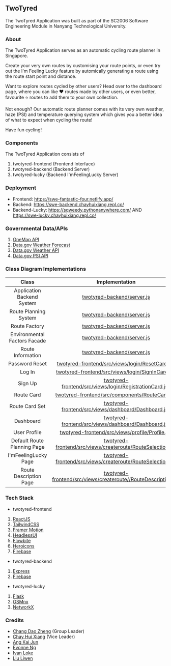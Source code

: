 ## TwoTyred
The TwoTyred Application was built as part of the SC2006 Software Engineering Module in Nanyang Technological University.

### About
The TwoTyred Application serves as an automatic cycling route planner in Singapore.

Create your very own routes by customising your route points, or even try out the I'm Feeling Lucky feature by automically generating a route using the route start point and distance. 

Want to explore routes cycled by other users? Head over to the dashboard page, where you can like ❤️ routes made by other users, or even better, favourite ⭐ routes to add them to your own collection.

Not enough? Our automatic route planner comes with its very own weather, haze (PSI) and temperature querying system which gives you a better idea of what to expect when cycling the route!

Have fun cycling!

### Components

The TwoTyred Application consists of
1. twotyred-frontend (Frontend Interface)
2. twotyred-backend (Backend Server)
3. twotyred-lucky (Backend I'mFeelingLucky Server)

### Deployment
- Frontend: https://swe-fantastic-four.netlify.app/
- Backend: https://swe-backend.chayhuixiang.repl.co/
- Backend-Lucky: https://sqweedy.pythonanywhere.com/ AND https://swe-lucky.chayhuixiang.repl.co/

### Governmental Data/APIs
1. [OneMap API](https://www.onemap.gov.sg/main/v2/)
2. [Data.gov Weather Forecast](https://data.gov.sg/dataset/weather-forecast)
3. [Data.gov Weather API](https://data.gov.sg/dataset/realtime-weather-readings)
4. [Data.gov PSI API](https://data.gov.sg/dataset/psi)

### Class Diagram Implementations
Class | Implementation
|:--------:|:--------:|
Application Backend System | [twotyred-backend/server.js](twotyred-backend/server.js)
Route Planning System | [twotyred-backend/server.js](twotyred-backend/server.js)
Route Factory | [twotyred-backend/server.js](twotyred-backend/server.js)
Environmental Factors Facade | [twotyred-backend/server.js](twotyred-backend/server.js)
Route Information | [twotyred-backend/server.js](twotyred-backend/server.js)
Password Reset | [twotyred-frontend/src/views/login/ResetCard.jsx](twotyred-frontend/src/views/login/ResetCard.jsx)
Log In | [twotyred-frontend/src/views/login/SignInCard.jsx](frontend/src/views/login/SignInCard.jsx)
Sign Up | [twotyred-frontend/src/views/login/RegistrationCard.jsx](twotyred-frontend/src/views/login/RegistrationCard.jsx)
Route Card | [twotyred-frontend/src/components/RouteCard.jsx](twotyred-frontend/src/components/RouteCard.jsx)
Route Card Set | [twotyred-frontend/src/views/dashboard/Dashboard.jsx](twotyred-frontend/src/views/dashboard/Dashboard.jsx)
Dashboard | [twotyred-frontend/src/views/dashboard/Dashboard.jsx](twotyred-frontend/src/views/dashboard/Dashboard.jsx)
User Profile | [twotyred-frontend/src/views/profile/Profile.jsx](twotyred-frontend/src/views/profile/Profile.jsx)
Default Route Planning Page | [twotyred-frontend/src/views/createroute/RouteSelection.jsx](twotyred-frontend/src/views/createroute/RouteSelection.jsx)
I'mFeelingLucky Page | [twotyred-frontend/src/views/createroute/RouteSelection.jsx](twotyred-frontend/src/views/createroute/RouteSelection.jsx)
Route Description Page | [twotyred-frontend/src/views/createroute//RouteDescription.jsx](twotyred-frontend/src/views/createroute//RouteDescription.jsx)

### Tech Stack
- twotyred-frontend
1. [ReactJS](https://reactjs.org/)
2. [TailwindCSS](https://tailwindcss.com/)
3. [Framer Motion](https://www.framer.com/motion/)
4. [HeadlessUI](https://headlessui.com/)
5. [Flowbite](https://flowbite-react.com/)
6. [Heroicons](https://heroicons.com/)
7. [Firebase](https://firebase.google.com/)

- twotyred-backend
1. [Express](https://expressjs.com/)
2. [Firebase](https://firebase.google.com/)

- twotyred-lucky
1. [Flask](https://flask.palletsprojects.com/en/2.2.x/)
2. [OSMnx](https://osmnx.readthedocs.io/en/stable/)
3. [NetworkX](https://networkx.org/)

### Credits
- [Chang Dao Zheng](https://github.com/changdaozheng) (Group Leader)
- [Chay Hui Xiang](https://github.com/chayhuixiang) (Vice Leader)
- [Ang Kai Jun](https://github.com/kaijun123)
- [Evonne Ng](https://github.com/evonneng05)
- [Ivan Loke](https://github.com/IvanLoke)
- [Liu Liwen](https://github.com/liul4)
